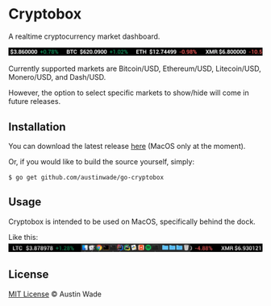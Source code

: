 # Cryptobox
A realtime cryptocurrency market dashboard.

![](art/basic-demo.gif)

Currently supported markets are Bitcoin/USD, Ethereum/USD, Litecoin/USD, Monero/USD, and Dash/USD.

However, the option to select specific markets to show/hide will come in future releases.

## Installation

You can download the latest release [here][1] (MacOS only at the moment).

Or, if you would like to build the source yourself, simply:
```
$ go get github.com/austinwade/go-cryptobox
```

## Usage

Cryptobox is intended to be used on MacOS, specifically behind the dock.

Like this:
![](art/behind-dock-demo.gif)

## License

[MIT License](LICENSE.md) © Austin Wade

[1]: https://github.com/austinwade/cryptobox/releases
